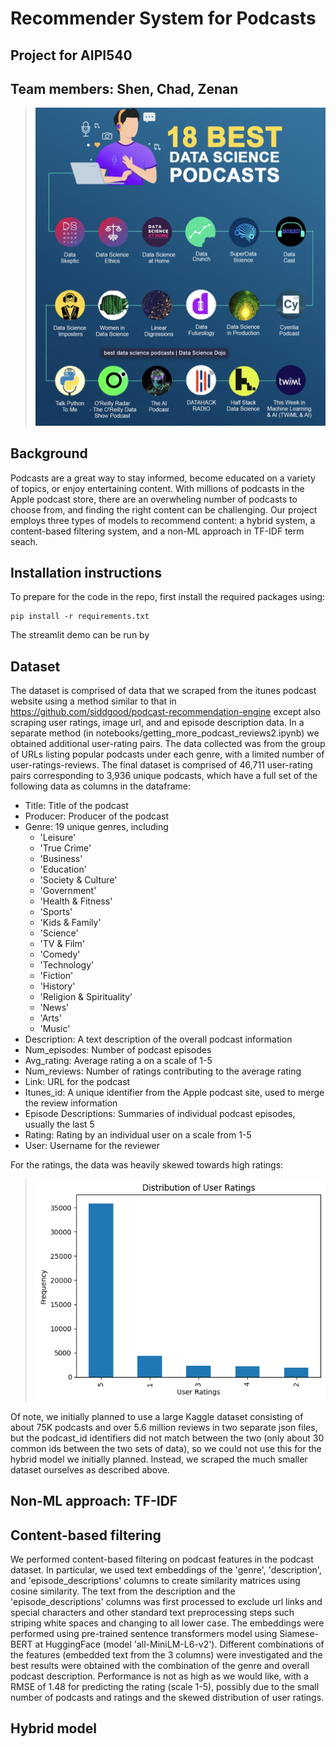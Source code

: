 # Recommender System for Podcasts
## Project for AIPI540
## Team members: Shen, Chad, Zenan

>![img.jpg](assets/bestdspods.jpg)

## Background
Podcasts are a great way to stay informed, become educated on a variety of topics, or enjoy entertaining content. With millions of podcasts in the Apple podcast store, there are an overwheling number of podcasts to choose from, and finding the right content can be challenging. Our project employs three types of models to recommend content: a hybrid system, a content-based filtering system, and a non-ML approach in TF-IDF term seach. 

## Installation instructions

To prepare for the code in the repo, first install the required packages using:

```
pip install -r requirements.txt
```

The streamlit demo can be run by

## Dataset
The dataset is comprised of data that we scraped from the itunes podcast website using a method similar to that in https://github.com/siddgood/podcast-recommendation-engine except also scraping user ratings, image url, and and episode description data. In a separate method (in notebooks/getting_more_podcast_reviews2.ipynb) we obtained additional user-rating pairs. The data collected was from the group of URLs listing popular podcasts under each genre, with a limited number of user-ratings-reviews. The final dataset is comprised of 46,711 user-rating pairs corresponding to 3,936 unique podcasts, which have a full set of the following data as columns in the dataframe:

- Title: Title of the podcast
- Producer: Producer of the podcast
- Genre: 19 unique genres, including
    - 'Leisure'
    - 'True Crime'
    -  'Business'
    -  'Education'
    -  'Society & Culture'
    -  'Government'
    -  'Health & Fitness'
    -  'Sports'
    -  'Kids & Family'
    -  'Science'
    -  'TV & Film'
    -  'Comedy'
    -  'Technology'
    -  'Fiction'
    -  'History'
    -  'Religion & Spirituality'
    -  'News'
    -  'Arts'
    -  'Music'
- Description: A text description of the overall podcast information
- Num_episodes: Number of podcast episodes
- Avg_rating: Average rating a on a scale of 1-5
- Num_reviews: Number of ratings contributing to the average rating
- Link: URL for the podcast
- Itunes_id: A unique identifier from the Apple podcast site, used to merge the review information
- Episode Descriptions: Summaries of individual podcast episodes, usually the last 5
- Rating: Rating by an individual user on a scale from 1-5
- User: Username for the reviewer

For the ratings, the data was heavily skewed towards high ratings:
    

>![img.png](assets/user_ratings_podcasts.png)

Of note, we initially planned to use a large Kaggle dataset consisting of about 75K podcasts and over 5.6 million reviews in two separate json files, but the podcast_id identifiers did not match between the two (only about 30 common ids between the two sets of data), so we could not use this for the hybrid model we initially planned. Instead, we scraped the much smaller dataset ourselves as described above. 

## Non-ML approach: TF-IDF




## Content-based filtering
We performed content-based filtering on podcast features in the podcast dataset. In particular, we used text embeddings of the 'genre', 'description', and 'episode_descriptions' columns to create similarity matrices using cosine similarity. The text from the description and the 'episode_descriptions' columns was first processed to exclude url links and special characters and other standard text preprocessing steps such striping white spaces and changing to all lower case. The embeddings were performed using pre-trained sentence transformers model using Siamese-BERT at HuggingFace (model 'all-MiniLM-L6-v2'). Different combinations of the features (embedded text from the 3 columns) were investigated and the best results were obtained with the combination of the genre and overall podcast description. Performance is not as high as we would like, with a RMSE of 1.48 for predicting the rating (scale 1-5), possibly due to the small number of podcasts and ratings and the skewed distribution of user ratings.  


## Hybrid model




